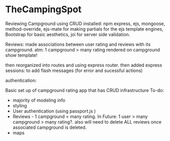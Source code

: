# TheCampingSpot
Reviewing Campground using CRUD
installed: npm express, ejs, mongoose, method-override, ejs-mate for making partials for the ejs template engines, Bootstrap for basic aesthetics, joi for server side validation.

Reviews: made associations between user rating and reviews with its campground. atm: 1 campground > many rating rendered on campground show template!

then reorganized into routes and using express router.
then added express sessions: to add flash messages (for error and sucessful actions)

authentication:

Basic set up of campground rating app that has CRUD infrastructure
To-do:
* majority of modeling info
* styling
* User authentication  (using passport.js )
* Reviews - 1 campground > many rating. In Future: 1 user > many campground > many rating?. also will need to delete ALL reviews once associated campground is deleted. 
* maps


